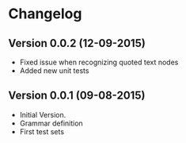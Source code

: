 # Changelog


## Version 0.0.2 (12-09-2015)
* Fixed issue when recognizing quoted text nodes
* Added new unit tests

## Version 0.0.1 (09-08-2015)
* Initial Version.
* Grammar definition
* First test sets